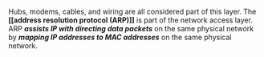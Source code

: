 Hubs, modems, cables, and wiring are all considered part of this layer. The **[[address resolution protocol (ARP)]]** is part of the network access layer. ARP ***assists IP with directing data packets*** on the same physical network by ***mapping IP addresses to MAC addresses*** on the same physical network.